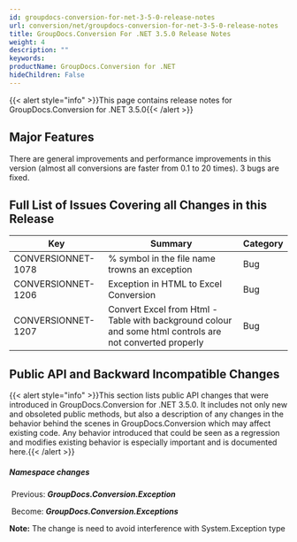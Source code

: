 ```yaml
---
id: groupdocs-conversion-for-net-3-5-0-release-notes
url: conversion/net/groupdocs-conversion-for-net-3-5-0-release-notes
title: GroupDocs.Conversion For .NET 3.5.0 Release Notes
weight: 4
description: ""
keywords: 
productName: GroupDocs.Conversion for .NET
hideChildren: False
---
```

{{< alert style="info" >}}This page contains release notes for GroupDocs.Conversion for .NET 3.5.0{{< /alert >}}

## Major Features

There are general improvements and performance improvements in this version (almost all conversions are faster from 0.1 to 20 times). 3 bugs are fixed.

## Full List of Issues Covering all Changes in this Release

| Key | Summary | Category |
| --- | --- | --- |
| CONVERSIONNET-1078 | % symbol in the file name trowns an exception | Bug |
| CONVERSIONNET-1206 | Exception in HTML to Excel Conversion | Bug |
| CONVERSIONNET-1207 | Convert Excel from Html - Table with background colour and some html controls are not converted properly | Bug |

## Public API and Backward Incompatible Changes

{{< alert style="info" >}}This section lists public API changes that were introduced in GroupDocs.Conversion for .NET 3.5.0. It includes not only new and obsoleted public methods, but also a description of any changes in the behavior behind the scenes in GroupDocs.Conversion which may affect existing code. Any behavior introduced that could be seen as a regression and modifies existing behavior is especially important and is documented here.{{< /alert >}}

##### Namespace changes

 Previous: ***GroupDocs.Conversion.Exception***

 Become: ***GroupDocs.Conversion.Exceptions***

**Note:** The change is need to avoid interference with System.Exception type
